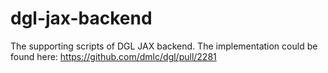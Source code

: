 # dgl-jax-backend
The supporting scripts of DGL JAX backend.
The implementation could be found here: https://github.com/dmlc/dgl/pull/2281

